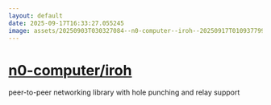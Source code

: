 ```yaml
---
layout: default
date: 2025-09-17T16:33:27.055245
image: assets/20250903T030327084--n0-computer--iroh--20250917T010937799--cropped.png
---
```


# [n0-computer/iroh](https://github.com/n0-computer/iroh)

peer-to-peer networking library with hole punching and relay support

